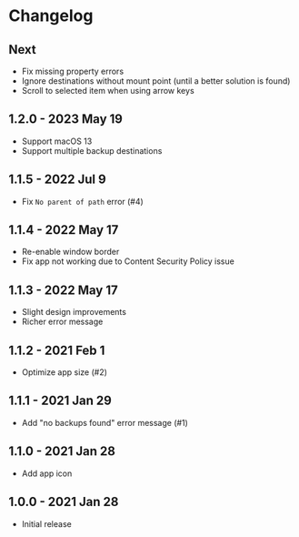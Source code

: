 # Changelog

## Next
- Fix missing property errors
- Ignore destinations without mount point (until a better solution is found)
- Scroll to selected item when using arrow keys

## 1.2.0 - 2023 May 19
- Support macOS 13
- Support multiple backup destinations

## 1.1.5 - 2022 Jul 9
- Fix `No parent of path` error (#4)

## 1.1.4 - 2022 May 17
- Re-enable window border
- Fix app not working due to Content Security Policy issue

## 1.1.3 - 2022 May 17
- Slight design improvements
- Richer error message

## 1.1.2 - 2021 Feb 1
- Optimize app size (#2)

## 1.1.1 - 2021 Jan 29
- Add "no backups found" error message (#1)

## 1.1.0 - 2021 Jan 28
- Add app icon

## 1.0.0 - 2021 Jan 28
- Initial release
